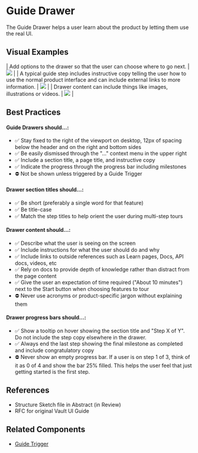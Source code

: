 # Guide Drawer

The Guide Drawer helps a user learn about the product by letting them use the real UI.

## Visual Examples

| Add options to the drawer so that the user can choose where to go next. | ![](https://drive.google.com/uc?id=19uRGfYFWxSn7sRrlVIAXy5MsV7fcucQ1) |
| A typical guide step includes instructive copy telling the user how to use the normal product interface and can include external links to more information. | ![](https://drive.google.com/uc?id=1tUvdz24bEEJalNCHKez3SyIW6dO5H-kL) |
| Drawer content can include things like images, illustrations or videos. | ![](https://drive.google.com/uc?id=1lS44XB8knV1ORL7dkcas8_02VA02M-eJ) |

## Best Practices

#### Guide Drawers should...:

- ✅ Stay fixed to the right of the viewport on desktop, 12px of spacing below the header and on the right and bottom sides
- ✅ Be easily dismissed through the "..." context menu in the upper right
- ✅ Include a section title, a page title, and instructive copy
- ✅ Indicate the progress through the progress bar including milestones
- ⛔️ Not be shown unless triggered by a Guide Trigger

#### Drawer section titles should...:

- ✅ Be short (preferably a single word for that feature)
- ✅ Be title-case
- ✅ Match the step titles to help orient the user during multi-step tours

#### Drawer content should...:

- ✅ Describe what the user is seeing on the screen
- ✅ Include instructions for what the user should do and why
- ✅ Include links to outside references such as Learn pages, Docs, API docs, videos, etc
- ✅ Rely on docs to provide depth of knowledge rather than distract from the page content
- ✅ Give the user an expectation of time required ("About 10 minutes") next to the Start button when choosing features to tour
- ⛔️ Never use acronyms or product-specific jargon without explaining them

#### Drawer progress bars should...:

- ✅ Show a tooltip on hover showing the section title and "Step X of Y". Do not include the step copy elsewhere in the drawer.
- ✅ Always end the last step showing the final milestone as completed and include congratulatory copy
- ⛔️ Never show an empty progress bar. If a user is on step 1 of 3, think of it as 0 of 4 and show the bar 25% filled. This helps the user feel that just getting started is the first step.

## References
- Structure Sketch file in Abstract (in Review)
- RFC for original Vault UI Guide

## Related Components
- [Guide Trigger](guide-trigger.md)
